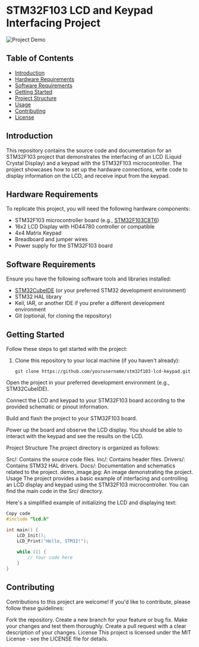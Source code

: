 # STM32F103 LCD and Keypad Interfacing Project

![Project Demo](demo_image.jpg)

## Table of Contents

- [Introduction](#introduction)
- [Hardware Requirements](#hardware-requirements)
- [Software Requirements](#software-requirements)
- [Getting Started](#getting-started)
- [Project Structure](#project-structure)
- [Usage](#usage)
- [Contributing](#Contributing)
- [License](#license)

## Introduction

This repository contains the source code and documentation for an STM32F103 project that demonstrates the interfacing of an LCD (Liquid Crystal Display) and a keypad with the STM32F103 microcontroller. The project showcases how to set up the hardware connections, write code to display information on the LCD, and receive input from the keypad.

## Hardware Requirements

To replicate this project, you will need the following hardware components:

- STM32F103 microcontroller board (e.g., [STM32F103C8T6](https://www.st.com/en/microcontrollers-microprocessors/stm32f103.html))
- 16x2 LCD Display with HD44780 controller or compatible
- 4x4 Matrix Keypad
- Breadboard and jumper wires
- Power supply for the STM32F103 board

## Software Requirements

Ensure you have the following software tools and libraries installed:

- [STM32CubeIDE](https://www.st.com/en/development-tools/stm32cubeide.html) (or your preferred STM32 development environment)
- STM32 HAL library
- Keil, IAR, or another IDE if you prefer a different development environment
- Git (optional, for cloning the repository)

## Getting Started

Follow these steps to get started with the project:

1. Clone this repository to your local machine (if you haven't already):

   ```shell
   git clone https://github.com/yourusername/stm32f103-lcd-keypad.git
Open the project in your preferred development environment (e.g., STM32CubeIDE).

Connect the LCD and keypad to your STM32F103 board according to the provided schematic or pinout information.

Build and flash the project to your STM32F103 board.

Power up the board and observe the LCD display. You should be able to interact with the keypad and see the results on the LCD.

Project Structure
The project directory is organized as follows:

Src/: Contains the source code files.
Inc/: Contains header files.
Drivers/: Contains STM32 HAL drivers.
Docs/: Documentation and schematics related to the project.
demo_image.jpg: An image demonstrating the project.
Usage
The project provides a basic example of interfacing and controlling an LCD display and keypad using the STM32F103 microcontroller. You can find the main code in the Src/ directory.

Here's a simplified example of initializing the LCD and displaying text:

```c
Copy code
#include "lcd.h"

int main() {
    LCD_Init();
    LCD_Print("Hello, STM32!");
    
    while (1) {
        // Your code here
    }
}
```

## Contributing
Contributions to this project are welcome! If you'd like to contribute, please follow these guidelines:

Fork the repository.
Create a new branch for your feature or bug fix.
Make your changes and test them thoroughly.
Create a pull request with a clear description of your changes.
License
This project is licensed under the MIT License - see the LICENSE file for details.
